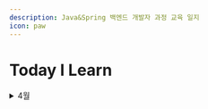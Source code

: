 ```yaml
---
description: Java&Spring 백엔드 개발자 과정 교육 일지
icon: paw
---
```


# Today I Learn

<details>

<summary>4월</summary>

\[250414]\(front-end/css.md#CSS-기본선택자)

</details>

